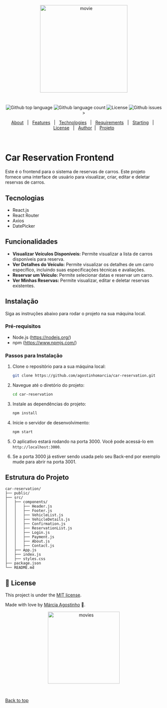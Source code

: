 <p align="center">
   <img src="https://media.giphy.com/media/v1.Y2lkPTc5MGI3NjExd3BwOXhjYXphcGswNjFrcGlqZXp2dmxmZTM4dzZhbGdzcjMzZmZwbiZlcD12MV9zdGlja2Vyc19zZWFyY2gmY3Q9cw/7cYoERt3yza1A1iV0q/giphy.gif" alt="movie" width="280"/>
</p>

<h1 align="center"></h1>

<p align="center">
  <img alt="Github top language" src="https://img.shields.io/github/languages/top/agostinhomarcia/car-reservation?color=334598">

  <img alt="Github language count" src="https://img.shields.io/github/languages/count/agostinhomarcia/car-reservation?color=334598">

  <img alt="License" src="https://img.shields.io/github/license/agostinhomarcia/car-reservation?color=334598">

   <img alt="Github issues" src="https://img.shields.io/github/issues/agostinhomarcia/car-reservation?color=334598" />
>

</p>

<p align="center">
  <a href="#dart-about">About</a> &#xa0; | &#xa0; 
  <a href="#sparkles-features">Features</a> &#xa0; | &#xa0;
  <a href="#rocket-technologies">Technologies</a> &#xa0; | &#xa0;
  <a href="#white_check_mark-requirements">Requirements</a> &#xa0; | &#xa0;
  <a href="#checkered_flag-starting">Starting</a> &#xa0; | &#xa0;
  <a href="#memo-license">License</a> &#xa0; | &#xa0;
  <a href="https://github.com/agostinhomarcia" target="_blank">Author</a>&#xa0; | &#xa0
  <a href="#" target="_blank" rel="noopener noreferrer">Projeto</a>
</p>

<br>

# Car Reservation Frontend

Este é o frontend para o sistema de reservas de carros. Este projeto fornece uma interface de usuário para visualizar, criar, editar e deletar reservas de carros.

## Tecnologias

- React.js
- React Router
- Axios
- DatePicker

## Funcionalidades

- **Visualizar Veículos Disponíveis:** Permite visualizar a lista de carros disponíveis para reserva.
- **Ver Detalhes do Veículo:** Permite visualizar os detalhes de um carro específico, incluindo suas especificações técnicas e avaliações.
- **Reservar um Veículo:** Permite selecionar datas e reservar um carro.
- **Ver Minhas Reservas:** Permite visualizar, editar e deletar reservas existentes.

## Instalação

Siga as instruções abaixo para rodar o projeto na sua máquina local.

### Pré-requisitos

- Node.js (https://nodejs.org/)
- npm (https://www.npmjs.com/)

### Passos para Instalação

1. Clone o repositório para a sua máquina local:

   ```bash
   git clone https://github.com/agostinhomarcia/car-reservation.git
   ```

2. Navegue até o diretório do projeto:

   ```bash
   cd car-reservation
   ```

3. Instale as dependências do projeto:

   ```bash
   npm install
   ```

4. Inicie o servidor de desenvolvimento:

   ```bash
   npm start
   ```

5. O aplicativo estará rodando na porta 3000. Você pode acessá-lo em `http://localhost:3000`.

6. Se a porta 3000 já estiver sendo usada pelo seu Back-end por exemplo mude para abrir na porta 3001.

## Estrutura do Projeto

```plaintext
car-reservation/
├── public/
├── src/
│   ├── components/
│   │   ├── Header.js
│   │   ├── Footer.js
│   │   ├── VehicleList.js
│   │   ├── VehicleDetails.js
│   │   ├── Confirmation.js
│   │   ├── ReservationList.js
│   │   ├── Login.js
│   │   ├── Payment.js
│   │   ├── About.js
│   │   ├── Contact.js
│   ├── App.js
│   ├── index.js
│   ├── styles.css
├── package.json
└── README.md
```

## :memo: License

This project is under the [MIT license](./License).

Made with love by [Márcia Agostinho](https://github.com/agostinhomarcia) 🚀.

<p align="center">
   <img src="https://media.giphy.com/media/ifM99v5HzxZNlUyJEb/giphy.gif?cid=790b761152i9hs135j1u525e4123yjidop5h8bs94kkqgiqj&ep=v1_stickers_search&rid=giphy.gif&ct=s" alt="movies" width="230"/>
</p>

&#xa0;

<a href="#top">Back to top </a>
